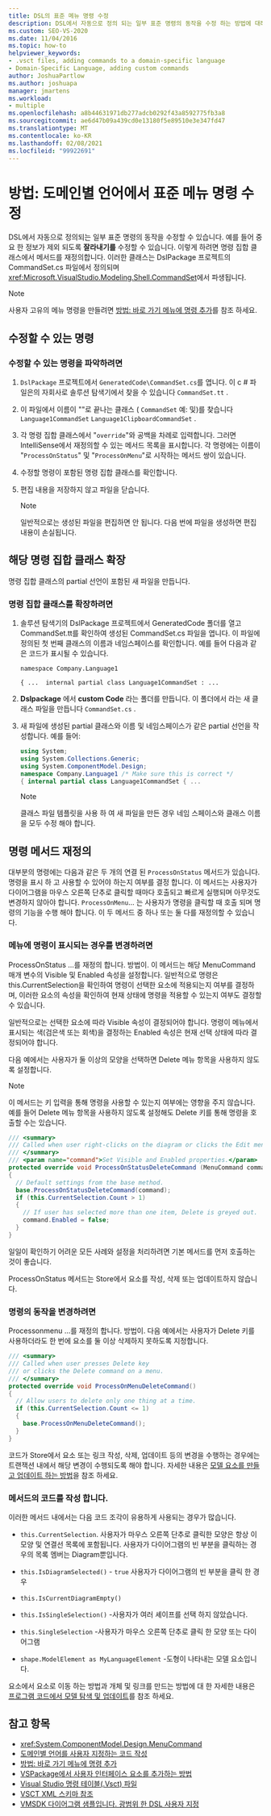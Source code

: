 ```yaml
---
title: DSL의 표준 메뉴 명령 수정
description: DSL에서 자동으로 정의 되는 일부 표준 명령의 동작을 수정 하는 방법에 대해 알아봅니다.
ms.custom: SEO-VS-2020
ms.date: 11/04/2016
ms.topic: how-to
helpviewer_keywords:
- .vsct files, adding commands to a domain-specific language
- Domain-Specific Language, adding custom commands
author: JoshuaPartlow
ms.author: joshuapa
manager: jmartens
ms.workload:
- multiple
ms.openlocfilehash: a8b44631971db277adcb0292f43a8592775fb3a8
ms.sourcegitcommit: ae6d47b09a439cd0e13180f5e89510e3e347fd47
ms.translationtype: MT
ms.contentlocale: ko-KR
ms.lasthandoff: 02/08/2021
ms.locfileid: "99922691"
---
```

# <a name="how-to-modify-a-standard-menu-command-in-a-domain-specific-language"></a>방법: 도메인별 언어에서 표준 메뉴 명령 수정

DSL에서 자동으로 정의되는 일부 표준 명령의 동작을 수정할 수 있습니다. 예를 들어 중요 한 정보가 제외 되도록 **잘라내기를** 수정할 수 있습니다. 이렇게 하려면 명령 집합 클래스에서 메서드를 재정의합니다. 이러한 클래스는 DslPackage 프로젝트의 CommandSet.cs 파일에서 정의되며 <xref:Microsoft.VisualStudio.Modeling.Shell.CommandSet>에서 파생됩니다.

> [!NOTE]
> 사용자 고유의 메뉴 명령을 만들려면 [방법: 바로 가기 메뉴에 명령 추가](../modeling/how-to-add-a-command-to-the-shortcut-menu.md)를 참조 하세요.

## <a name="what-commands-can-you-modify"></a>수정할 수 있는 명령

### <a name="to-discover-what-commands-you-can-modify"></a>수정할 수 있는 명령을 파악하려면

1. `DslPackage` 프로젝트에서 `GeneratedCode\CommandSet.cs`를 엽니다. 이 c # 파일은의 자회사로 솔루션 탐색기에서 찾을 수 있습니다 `CommandSet.tt` .

2. 이 파일에서 이름이 ""로 끝나는 클래스 ( `CommandSet` 예: 및)를 찾습니다 `Language1CommandSet` `Language1ClipboardCommandSet` .

3. 각 명령 집합 클래스에서 "`override`"와 공백을 차례로 입력합니다. 그러면 IntelliSense에서 재정의할 수 있는 메서드 목록을 표시합니다. 각 명령에는 이름이 "`ProcessOnStatus`" 및 "`ProcessOnMenu`"로 시작하는 메서드 쌍이 있습니다.

4. 수정할 명령이 포함된 명령 집합 클래스를 확인합니다.

5. 편집 내용을 저장하지 않고 파일을 닫습니다.

    > [!NOTE]
    > 일반적으로는 생성된 파일을 편집하면 안 됩니다. 다음 번에 파일을 생성하면 편집 내용이 손실됩니다.

## <a name="extend-the-appropriate-command-set-class"></a>해당 명령 집합 클래스 확장

명령 집합 클래스의 partial 선언이 포함된 새 파일을 만듭니다.

### <a name="to-extend-the-command-set-class"></a>명령 집합 클래스를 확장하려면

1. 솔루션 탐색기의 DslPackage 프로젝트에서 GeneratedCode 폴더를 열고 CommandSet.tt를 확인하여 생성된 CommandSet.cs 파일을 엽니다. 이 파일에 정의된 첫 번째 클래스의 이름과 네임스페이스를 확인합니다. 예를 들어 다음과 같은 코드가 표시될 수 있습니다.

     `namespace Company.Language1`

     `{ ...  internal partial class Language1CommandSet : ...`

2. **Dslpackage** 에서 **custom Code** 라는 폴더를 만듭니다. 이 폴더에서 라는 새 클래스 파일을 만듭니다 `CommandSet.cs` .

3. 새 파일에 생성된 partial 클래스와 이름 및 네임스페이스가 같은 partial 선언을 작성합니다. 예를 들어:

    ```csharp
    using System;
    using System.Collections.Generic;
    using System.ComponentModel.Design;
    namespace Company.Language1 /* Make sure this is correct */
    { internal partial class Language1CommandSet { ...
    ```

    > [!NOTE]
    > 클래스 파일 템플릿을 사용 하 여 새 파일을 만든 경우 네임 스페이스와 클래스 이름을 모두 수정 해야 합니다.

## <a name="override-the-command-methods"></a>명령 메서드 재정의

대부분의 명령에는 다음과 같은 두 개의 연결 된 `ProcessOnStatus` 메서드가 있습니다. 명령을 표시 하 고 사용할 수 있어야 하는지 여부를 결정 합니다. 이 메서드는 사용자가 다이어그램을 마우스 오른쪽 단추로 클릭할 때마다 호출되고 빠르게 실행되며 아무것도 변경하지 않아야 합니다. `ProcessOnMenu`... 는 사용자가 명령을 클릭할 때 호출 되며 명령의 기능을 수행 해야 합니다. 이 두 메서드 중 하나 또는 둘 다를 재정의할 수 있습니다.

### <a name="to-change-when-the-command-appears-on-a-menu"></a>메뉴에 명령이 표시되는 경우를 변경하려면

ProcessOnStatus ...를 재정의 합니다. 방법이. 이 메서드는 해당 MenuCommand 매개 변수의 Visible 및 Enabled 속성을 설정합니다. 일반적으로 명령은 this.CurrentSelection을 확인하여 명령이 선택한 요소에 적용되는지 여부를 결정하며, 이러한 요소의 속성을 확인하여 현재 상태에 명령을 적용할 수 있는지 여부도 결정할 수 있습니다.

일반적으로는 선택한 요소에 따라 Visible 속성이 결정되어야 합니다. 명령이 메뉴에서 표시되는 색(검은색 또는 회색)을 결정하는 Enabled 속성은 현재 선택 상태에 따라 결정되어야 합니다.

다음 예에서는 사용자가 둘 이상의 모양을 선택하면 Delete 메뉴 항목을 사용하지 않도록 설정합니다.

> [!NOTE]
> 이 메서드는 키 입력을 통해 명령을 사용할 수 있는지 여부에는 영향을 주지 않습니다. 예를 들어 Delete 메뉴 항목을 사용하지 않도록 설정해도 Delete 키를 통해 명령을 호출할 수는 있습니다.

```csharp
/// <summary>
/// Called when user right-clicks on the diagram or clicks the Edit menu.
/// </summary>
/// <param name="command">Set Visible and Enabled properties.</param>
protected override void ProcessOnStatusDeleteCommand (MenuCommand command)
{
  // Default settings from the base method.
  base.ProcessOnStatusDeleteCommand(command);
  if (this.CurrentSelection.Count > 1)
  {
    // If user has selected more than one item, Delete is greyed out.
    command.Enabled = false;
  }
}
```

일일이 확인하기 어려운 모든 사례와 설정을 처리하려면 기본 메서드를 먼저 호출하는 것이 좋습니다.

ProcessOnStatus 메서드는 Store에서 요소를 작성, 삭제 또는 업데이트하지 않습니다.

### <a name="to-change-the-behavior-of-the-command"></a>명령의 동작을 변경하려면

Processonmenu ...를 재정의 합니다. 방법이. 다음 예에서는 사용자가 Delete 키를 사용하더라도 한 번에 요소를 둘 이상 삭제하지 못하도록 지정합니다.

```csharp
/// <summary>
/// Called when user presses Delete key
/// or clicks the Delete command on a menu.
/// </summary>
protected override void ProcessOnMenuDeleteCommand()
{
  // Allow users to delete only one thing at a time.
  if (this.CurrentSelection.Count <= 1)
  {
    base.ProcessOnMenuDeleteCommand();
  }
}
```

코드가 Store에서 요소 또는 링크 작성, 삭제, 업데이트 등의 변경을 수행하는 경우에는 트랜잭션 내에서 해당 변경이 수행되도록 해야 합니다. 자세한 내용은 [모델 요소를 만들고 업데이트 하는 방법](../modeling/how-to-modify-a-standard-menu-command-in-a-domain-specific-language.md)을 참조 하세요.

### <a name="write-the-code-of-the-methods"></a>메서드의 코드를 작성 합니다.

이러한 메서드 내에서는 다음 코드 조각이 유용하게 사용되는 경우가 많습니다.

- `this.CurrentSelection`. 사용자가 마우스 오른쪽 단추로 클릭한 모양은 항상 이 모양 및 연결선 목록에 포함됩니다. 사용자가 다이어그램의 빈 부분을 클릭하는 경우의 목록 멤버는 Diagram뿐입니다.

- `this.IsDiagramSelected()` - `true` 사용자가 다이어그램의 빈 부분을 클릭 한 경우

- `this.IsCurrentDiagramEmpty()`

- `this.IsSingleSelection()` -사용자가 여러 셰이프를 선택 하지 않았습니다.

- `this.SingleSelection` -사용자가 마우스 오른쪽 단추로 클릭 한 모양 또는 다이어그램

- `shape.ModelElement as MyLanguageElement` -도형이 나타내는 모델 요소입니다.

요소에서 요소로 이동 하는 방법과 개체 및 링크를 만드는 방법에 대 한 자세한 내용은 [프로그램 코드에서 모델 탐색 및 업데이트](../modeling/navigating-and-updating-a-model-in-program-code.md)를 참조 하세요.

## <a name="see-also"></a>참고 항목

- <xref:System.ComponentModel.Design.MenuCommand>
- [도메인별 언어를 사용자 지정하는 코드 작성](../modeling/writing-code-to-customise-a-domain-specific-language.md)
- [방법: 바로 가기 메뉴에 명령 추가](../modeling/how-to-add-a-command-to-the-shortcut-menu.md)
- [VSPackage에서 사용자 인터페이스 요소를 추가하는 방법](../extensibility/internals/how-vspackages-add-user-interface-elements.md)
- [Visual Studio 명령 테이블(.Vsct) 파일](../extensibility/internals/visual-studio-command-table-dot-vsct-files.md)
- [VSCT XML 스키마 참조](../extensibility/vsct-xml-schema-reference.md)
- [VMSDK 다이어그램 샘플입니다. 광범위 한 DSL 사용자 지정](https://code.msdn.microsoft.com/Visualization-Modeling-SDK-763778e8)
